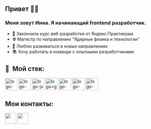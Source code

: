 ## Привет 🖖🏻

### Меня зовут Инна. Я начинающий frontend разработчик.

+ 🥕 Закончила курс веб-разработки от Яндекс.Практикума
+ ☢️ Магистр по направлению "Ядерные физика и технологии"
+ 🧠 Люблю развиваться в новых направлениях
+ 📚 Хочу работать в команде с опытными разработчиками



## 💾 &nbsp;Мой стек:

<p>
  <img src="https://user-images.githubusercontent.com/98037850/226437931-8aecca59-6118-4614-9955-8deaaee09111.png" alt="logo-html" height=40/>
  <img src="https://user-images.githubusercontent.com/98037850/226438184-67c1f8c1-9c41-45ca-a6de-0784c8e200df.png" alt="logo-css" height=40/>
  <img src="https://user-images.githubusercontent.com/98037850/226438876-df661744-1a77-49a5-b931-30f73ba06802.png" alt="logo-js" height=40/>
  <img src="https://user-images.githubusercontent.com/98037850/226439149-bb476211-77a9-440f-b281-5bb96593dd39.png" alt="logo=git" height=40/>
  <img src="https://user-images.githubusercontent.com/98037850/226440023-5435c99a-0d03-4279-8e51-53215b7224a1.png" alt="logo-github" height=40/>
  <img src="https://user-images.githubusercontent.com/98037850/226437355-bdbf0c6e-b43a-4edd-9083-d852367a0507.png" alt="logo-nodejs" height=40/>
  <img src="https://user-images.githubusercontent.com/98037850/226436914-31d1e669-a9cf-4f59-834f-fb2b9744b98c.png" alt="logo-react" height=40/>
</p>

## Мои контакты:
<p>
  <a href="t.me/inesagosteva" target="_blank"><img src="https://user-images.githubusercontent.com/98037850/234673944-305e9332-dbc2-4f9b-8463-90244bf111bf.png" height=36></a>
  <a href = "mailto: innagosteva31@yandex.ru"><img src="https://user-images.githubusercontent.com/98037850/234673785-4febb143-60c2-417e-bc41-0cb290dfb131.png" height=36></a>
</p>

